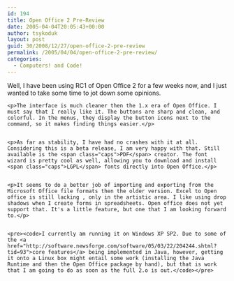 ```yaml
---
id: 194
title: Open Office 2 Pre-Review
date: 2005-04-04T20:05:43+00:00
author: tsykoduk
layout: post
guid: 30/2008/12/27/open-office-2-pre-review
permalink: /2005/04/04/open-office-2-pre-review/
categories:
  - Computers! and Code!
---
```

<p>Well, I have been using <span class="caps">RC1</span> of Open Office 2 for a few weeks now, and I just wanted to take some time to jot down some opinions.</p>


	<p>The interface is much cleaner then the 1.x era of Open Office. I must say that I really like it. The buttons are sharp and clean, and colorful. In the menus, they display the button icons next to the command, so it makes finding things easier.</p>


	<p>As far as stability, I have had no crashes with it at all. Considering this is a beta release, I am very happy with that. Still available is the <span class="caps">PDF</span> creator. The font wizard is pretty cool as well, allowing you to download and install <span class="caps">LGPL</span> fonts directly into Open Office.</p>


	<p>It seems to do a better job of importing and exporting from the Microsoft Office file formats then the older version. Excel to Open office is still lacking , only in the artistic area. I like using drop shadows when I create forms in spreadsheets. Open office does not yet support that. It's a little feature, but one that I am looking forward to.</p>


	<pre><code>I currently am running it on Windows XP SP2. Due to some of the <a href="http://software.newsforge.com/software/05/03/22/204244.shtml?tid=93">core features</a> being implemented in Java, however, getting it onto a Linux box might entail some work (installing the Java Runtime and then the Open Office package by hand), but that is work that I am going to do as soon as the full 2.o is out.</code></pre>